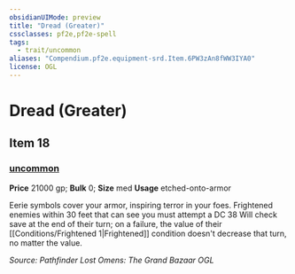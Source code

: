 ```yaml
---
obsidianUIMode: preview
title: "Dread (Greater)"
cssclasses: pf2e,pf2e-spell
tags:
  - trait/uncommon
aliases: "Compendium.pf2e.equipment-srd.Item.6PW3zAn8fWW3IYA0"
license: OGL
---
```

# Dread (Greater)
## Item 18
### [uncommon](uncommon "Uncommon Rarity Trait")


**Price** 21000 gp; 
**Bulk** 0; **Size** med
**Usage** etched-onto-armor

Eerie symbols cover your armor, inspiring terror in your foes. Frightened enemies within 30 feet that can see you must attempt a DC 38 Will check save at the end of their turn; on a failure, the value of their [[Conditions/Frightened 1|Frightened]] condition doesn't decrease that turn, no matter the value.

*Source: Pathfinder Lost Omens: The Grand Bazaar*
*OGL*